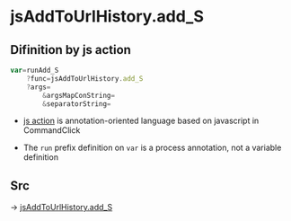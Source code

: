 # jsAddToUrlHistory.add_S

## Difinition by js action

```js.js
var=runAdd_S
	?func=jsAddToUrlHistory.add_S
	?args=
		&argsMapConString=
		&separatorString=
```

- [js action](#) is annotation-oriented language based on javascript in CommandClick

- The `run` prefix definition on `var` is a process annotation, not a variable definition

## Src

-> [jsAddToUrlHistory.add_S](https://github.com/puutaro/CommandClick/blob/master/app/src/main/java/com/puutaro/commandclick/fragment_lib/terminal_fragment/js_interface/toolbar/JsAddToUrlHistory.kt#L30)


